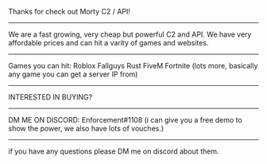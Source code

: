 Thanks for check out Morty C2 / API!
______________________________________________________________
We are a fast growing, very cheap but powerful C2 and API. We have very affordable prices and can hit a varity of games and websites.
______________________________________________________________
Games you can hit:
Roblox
Fallguys
Rust
FiveM
Fortnite
(lots more, basically any game you can get a server IP from)
______________________________________________________________
INTERESTED IN BUYING?
- - - - - - - - - - - -
DM ME ON DISCORD: Enforcement#1108      (i can give you a free demo to show the power, we also have lots of vouches.)
______________________________________________________________
if you have any questions please DM me on discord about them.
